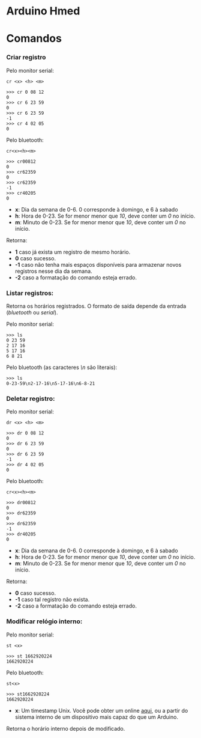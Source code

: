 # Arduino Hmed

# Comandos

### Criar registro

Pelo monitor serial:
```vim
cr <x> <h> <m>

>>> cr 0 08 12
0
>>> cr 6 23 59
0
>>> cr 6 23 59
-1
>>> cr 4 02 05
0
```

Pelo bluetooth:
```vim
cr<x><h><m>

>>> cr00812
0
>>> cr62359
0
>>> cr62359
-1
>>> cr40205
0
```

- **x**: Dia da semana de 0-6. 0 corresponde à domingo, e 6 à sabado
- **h**: Hora de 0-23. Se for menor menor que *10*, deve conter um *0* no início.
- **m**: Minuto de 0-23. Se for menor menor que *10*, deve conter um *0* no início.

Retorna:

- **1** caso já exista um registro de mesmo horário.
- **0** caso sucesso.
- **-1** caso não tenha mais espaços disponíveis para armazenar novos registros nesse dia da semana.
- **-2** caso a formatação do comando esteja errado.

### Listar registros:
Retorna os horários registrados. O formato de saída depende da entrada (*bluetooth* ou *serial*).

Pelo monitor serial:
```vim
>>> ls
0 23 59
2 17 16
5 17 16
6 8 21
```

Pelo bluetooth (as caracteres *\n* são literais):
```vim
>>> ls
0-23-59\n2-17-16\n5-17-16\n6-8-21
```

### Deletar registro:

Pelo monitor serial:
```vim
dr <x> <h> <m>

>>> dr 0 08 12
0
>>> dr 6 23 59
0
>>> dr 6 23 59
-1
>>> dr 4 02 05
0
```

Pelo bluetooth:
```vim
cr<x><h><m>

>>> dr00812
0
>>> dr62359
0
>>> dr62359
-1
>>> dr40205
0
```

- **x**: Dia da semana de 0-6. 0 corresponde à domingo, e 6 à sabado
- **h**: Hora de 0-23. Se for menor menor que *10*, deve conter um *0* no início.
- **m**: Minuto de 0-23. Se for menor menor que *10*, deve conter um *0* no início.

Retorna:

- **0** caso sucesso.
- **-1** caso tal registro não exista.
- **-2** caso a formatação do comando esteja errado.

### Modificar relógio interno:

Pelo monitor serial:
```vim
st <x>

>>> st 1662920224
1662920224
```

Pelo bluetooth:
```vim
st<x>

>>> st1662920224
1662920224
```
- **x**: Um timestamp Unix. Você pode obter um online [aqui](https://www.unixtimestamp.com), ou a partir do sistema interno de um dispositivo mais capaz do que um Arduino.

Retorna o horário interno depois de modificado.